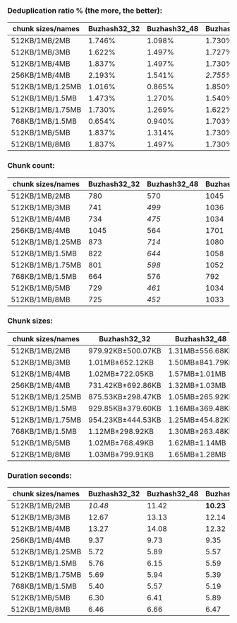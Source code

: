 ### Deduplication ratio % (the more, the better):

| chunk sizes/names | Buzhash32_32 | Buzhash32_48 | Buzhash32_64 | Buzhash32_96 | Buzhash32_128 | Buzhash32_256 | Buzhash32_512 | Buzhash32_min_chunk | Buzhash32Reg_32 | Buzhash32Reg_48 | Buzhash32Reg_64 | Buzhash32Reg_96 | Buzhash32Reg_128 | Buzhash32Reg_256 | Buzhash32Reg_512 | Buzhash32Reg_min_chunk | Buzhash64_32 | Buzhash64_48 | Buzhash64_64 | Buzhash64_96 | Buzhash64_128 | Buzhash64_256 | Buzhash64_512 | Buzhash64_min_chunk | Buzhash64Reg_32 | Buzhash64Reg_64 | Buzhash64Reg_96 | Buzhash64Reg_128 | Buzhash64Reg_256 | Buzhash64Reg_512 | Buzhash64Reg_min_chunk |
|-------------------|--------------|--------------|--------------|--------------|---------------|---------------|---------------|---------------------|-----------------|-----------------|-----------------|-----------------|------------------|------------------|------------------|------------------------|--------------|--------------|--------------|--------------|---------------|---------------|---------------|---------------------|-----------------|-----------------|-----------------|------------------|------------------|------------------|------------------------|
| 512KB/1MB/2MB     | 1.746%       | 1.098%       | 1.730%       | 1.590%       | 1.574%        | 1.799%        | 2.095%        | 1.138%              | 1.825%          | 2.096%          | 1.869%          | 2.049%          | *2.141%*         | **2.189%**       | 2.004%           | 1.534%                 | 1.374%       | 1.042%       | 2.061%       | 1.103%       | 1.009%        | 1.661%        | 1.806%        | 0.861%              | 1.951%          | 1.547%          | 1.859%          | 1.888%           | 1.925%           | *2.096%*         | 0.859%                 |
| 512KB/1MB/3MB     | 1.622%       | 1.497%       | 1.727%       | 1.650%       | 1.574%        | 1.799%        | 2.095%        | 1.138%              | 1.825%          | 2.096%          | 1.869%          | 2.049%          | *2.141%*         | **2.189%**       | 2.004%           | 1.534%                 | 1.121%       | 1.230%       | 2.057%       | 1.614%       | 0.953%        | 1.615%        | 1.949%        | 0.407%              | 1.754%          | 1.547%          | 1.955%          | 1.628%           | 1.925%           | *2.096%*         | 1.075%                 |
| 512KB/1MB/4MB     | 1.837%       | 1.497%       | 1.730%       | 1.650%       | 1.574%        | 1.799%        | 2.095%        | 1.138%              | 1.825%          | 2.096%          | 1.869%          | 2.049%          | *2.141%*         | **2.189%**       | 2.004%           | 1.334%                 | 1.133%       | 1.230%       | 2.061%       | 1.614%       | 1.009%        | 1.615%        | 1.949%        | 0.672%              | 1.754%          | 1.547%          | 1.955%          | 1.628%           | 1.925%           | *2.096%*         | 1.075%                 |
| 256KB/1MB/4MB     | 2.193%       | 1.541%       | *2.755%*     | 1.970%       | 2.134%        | 1.979%        | *2.571%*      | 0.668%              | 2.150%          | 1.671%          | 2.469%          | 2.200%          | **2.917%**       | 2.424%           | 2.269%           | 1.615%                 | 1.254%       | 1.326%       | 2.314%       | 1.950%       | 1.477%        | 2.286%        | 1.952%        | 0.788%              | 1.591%          | 2.046%          | 1.876%          | 1.891%           | 2.466%           | 2.297%           | 1.888%                 |
| 512KB/1MB/1.25MB  | 1.016%       | 0.865%       | 1.850%       | 1.460%       | 1.563%        | 1.528%        | 1.936%        | 0.217%              | 1.808%          | 1.909%          | 1.827%          | *2.050%*        | **2.280%**       | *2.202%*         | 1.951%           | 1.280%                 | 1.244%       | 0.979%       | 1.937%       | 1.297%       | 1.546%        | 1.732%        | 1.734%        | 0.767%              | 1.770%          | 1.644%          | 1.671%          | 1.666%           | 1.899%           | 1.866%           | 1.414%                 |
| 512KB/1MB/1.5MB   | 1.473%       | 1.270%       | 1.540%       | 1.238%       | 1.602%        | 1.905%        | 1.972%        | 0.966%              | *2.160%*        | 2.095%          | 1.807%          | 1.879%          | *2.141%*         | **2.189%**       | 2.041%           | 1.312%                 | 1.454%       | 1.249%       | 1.655%       | 1.278%       | 0.962%        | 1.423%        | 1.206%        | 0.280%              | 2.057%          | 1.772%          | 2.010%          | 1.649%           | 1.907%           | 2.096%           | 0.888%                 |
| 512KB/1MB/1.75MB  | 1.730%       | 1.269%       | 1.622%       | 1.248%       | 1.543%        | 1.799%        | 2.025%        | 1.138%              | 1.825%          | 2.005%          | 1.863%          | 1.798%          | *2.141%*         | *2.189%*         | 2.075%           | 1.593%                 | 1.210%       | 1.276%       | 2.061%       | 1.001%       | 1.055%        | 1.653%        | 1.538%        | 0.313%              | 1.868%          | 1.547%          | 2.010%          | 1.696%           | 1.925%           | **2.255%**       | 1.075%                 |
| 768KB/1MB/1.5MB   | 0.654%       | 0.940%       | 1.703%       | 1.138%       | 1.103%        | 1.510%        | 1.346%        | 0.288%              | *1.906%*        | **1.969%**      | 1.460%          | 1.419%          | 1.445%           | 1.405%           | *1.803%*         | 0.526%                 | 1.052%       | 0.596%       | 0.357%       | 0.731%       | 0.423%        | 1.662%        | 0.771%        | 0.402%              | 1.563%          | 1.594%          | 1.145%          | 1.481%           | 1.398%           | 1.548%           | 1.063%                 |
| 512KB/1MB/5MB     | 1.837%       | 1.314%       | 1.730%       | 1.650%       | 1.574%        | 1.799%        | 2.095%        | 1.138%              | 1.825%          | 2.096%          | 1.869%          | 2.049%          | *2.141%*         | **2.189%**       | 2.004%           | 1.334%                 | 1.133%       | 1.230%       | 2.061%       | 1.514%       | 1.009%        | 1.615%        | 1.949%        | 0.672%              | 1.754%          | 1.547%          | 1.955%          | 1.628%           | 1.925%           | *2.096%*         | 1.075%                 |
| 512KB/1MB/8MB     | 1.837%       | 1.497%       | 1.730%       | 1.650%       | 1.574%        | 1.799%        | 2.095%        | 1.138%              | 1.825%          | 2.096%          | 1.869%          | 2.049%          | *2.141%*         | **2.189%**       | 2.004%           | 1.334%                 | 1.133%       | 1.230%       | 2.061%       | 1.614%       | 1.009%        | 1.615%        | 1.949%        | 0.672%              | 1.754%          | 1.547%          | 1.955%          | 1.628%           | 1.925%           | *2.096%*         | 1.075%                 |

### Chunk count:

| chunk sizes/names | Buzhash32_32 | Buzhash32_48 | Buzhash32_64 | Buzhash32_96 | Buzhash32_128 | Buzhash32_256 | Buzhash32_512 | Buzhash32_min_chunk | Buzhash32Reg_32 | Buzhash32Reg_48 | Buzhash32Reg_64 | Buzhash32Reg_96 | Buzhash32Reg_128 | Buzhash32Reg_256 | Buzhash32Reg_512 | Buzhash32Reg_min_chunk | Buzhash64_32 | Buzhash64_48 | Buzhash64_64 | Buzhash64_96 | Buzhash64_128 | Buzhash64_256 | Buzhash64_512 | Buzhash64_min_chunk | Buzhash64Reg_32 | Buzhash64Reg_64 | Buzhash64Reg_96 | Buzhash64Reg_128 | Buzhash64Reg_256 | Buzhash64Reg_512 | Buzhash64Reg_min_chunk |
|-------------------|--------------|--------------|--------------|--------------|---------------|---------------|---------------|---------------------|-----------------|-----------------|-----------------|-----------------|------------------|------------------|------------------|------------------------|--------------|--------------|--------------|--------------|---------------|---------------|---------------|---------------------|-----------------|-----------------|-----------------|------------------|------------------|------------------|------------------------|
| 512KB/1MB/2MB     | 780          | 570          | 1045         | 660          | 921           | 891           | 847           | 571                 | 886             | 758             | 1098            | 821             | 1044             | 991              | 968              | 767                    | *549*        | **544**      | 819          | *562*        | 875           | 865           | 838           | 567                 | 731             | 961             | 742             | 995              | 983              | 965              | 766                    |
| 512KB/1MB/3MB     | 741          | *499*        | 1036         | 623          | 908           | 862           | 820           | *499*               | 870             | 718             | 1093            | 794             | 1035             | 977              | 955              | 735                    | *482*        | **465**      | 786          | *499*        | 851           | 844           | 819           | 503                 | 676             | 943             | 714             | 982              | 969              | 952              | 726                    |
| 512KB/1MB/4MB     | 734          | *475*        | 1034         | 614          | 903           | 857           | 818           | 487                 | 868             | 707             | 1092            | 792             | 1035             | 974              | 953              | 731                    | *445*        | **442**      | 776          | *475*        | 846           | 836           | 811           | 481                 | 663             | 939             | 703             | 978              | 967              | 952              | 723                    |
| 256KB/1MB/4MB     | 1045         | 564          | 1701         | 793          | 1445          | 1322          | 1245          | 564                 | 1137            | 730             | 1725            | 894             | 1544             | 1393             | 1312             | 679                    | *538*        | **525**      | 1199         | 560          | 1315          | 1276          | 1232          | *557*               | 634             | 1306            | 688             | 1417             | 1360             | 1329             | 729                    |
| 512KB/1MB/1.25MB  | 873          | *714*        | 1080         | 783          | 986           | 959           | 929           | 718                 | 985             | 901             | 1134            | 929             | 1093             | 1052             | 1034             | 896                    | **701**      | **701**      | 910          | 722          | 950           | 943           | 921           | 718                 | 877             | 1033            | 872             | 1063             | 1057             | 1041             | 888                    |
| 512KB/1MB/1.5MB   | 822          | *644*        | 1058         | 723          | 949           | 920           | 887           | 647                 | 936             | 819             | 1116            | 868             | 1061             | 1022             | 998              | 830                    | *629*        | **627**      | 867          | 650          | 908           | 905           | 885           | 647                 | 805             | 994             | 813             | 1021             | 1017             | 994              | 844                    |
| 512KB/1MB/1.75MB  | 801          | *598*        | 1052         | 686          | 934           | 904           | 859           | *598*               | 900             | 785             | 1103            | 839             | 1048             | 1004             | 978              | 799                    | *583*        | **578**      | 834          | 602          | 885           | 884           | 855           | 600                 | 757             | 976             | 774             | 1004             | 995              | 975              | 790                    |
| 768KB/1MB/1.5MB   | 664          | 576          | 792          | 624          | 731           | 711           | 697           | 581                 | 780             | 754             | 851             | 771             | 839              | 817              | 815              | 765                    | *572*        | **563**      | 686          | *573*        | 707           | 713           | 694           | 590                 | 730             | 811             | 747             | 826              | 818              | 812              | 763                    |
| 512KB/1MB/5MB     | 729          | *461*        | 1034         | 606          | 901           | 855           | 812           | 483                 | 866             | 705             | 1092            | 791             | 1035             | 974              | 953              | 730                    | *432*        | **427**      | 775          | 469          | 843           | 835           | 808           | 470                 | 662             | 938             | 702             | 977              | 967              | 951              | 721                    |
| 512KB/1MB/8MB     | 725          | *452*        | 1033         | 603          | 901           | 854           | 811           | 476                 | 866             | 701             | 1092            | 789             | 1035             | 974              | 953              | 730                    | *425*        | **417**      | 773          | 462          | 843           | 835           | 806           | 466                 | 661             | 938             | 701             | 977              | 967              | 951              | 721                    |

### Chunk sizes:

| chunk sizes/names | Buzhash32_32      | Buzhash32_48    | Buzhash32_64      | Buzhash32_96      | Buzhash32_128     | Buzhash32_256     | Buzhash32_512     | Buzhash32_min_chunk | Buzhash32Reg_32   | Buzhash32Reg_48    | Buzhash32Reg_64   | Buzhash32Reg_96   | Buzhash32Reg_128  | Buzhash32Reg_256  | Buzhash32Reg_512  | Buzhash32Reg_min_chunk | Buzhash64_32    | Buzhash64_48    | Buzhash64_64      | Buzhash64_96     | Buzhash64_128     | Buzhash64_256     | Buzhash64_512     | Buzhash64_min_chunk | Buzhash64Reg_32    | Buzhash64Reg_64   | Buzhash64Reg_96    | Buzhash64Reg_128  | Buzhash64Reg_256  | Buzhash64Reg_512  | Buzhash64Reg_min_chunk |
|-------------------|-------------------|-----------------|-------------------|-------------------|-------------------|-------------------|-------------------|---------------------|-------------------|--------------------|-------------------|-------------------|-------------------|-------------------|-------------------|------------------------|-----------------|-----------------|-------------------|------------------|-------------------|-------------------|-------------------|---------------------|--------------------|-------------------|--------------------|-------------------|-------------------|-------------------|------------------------|
| 512KB/1MB/2MB     | 979.92KB±500.07KB | 1.31MB±556.68KB | 731.42KB±320.03KB | 1.13MB±526.21KB   | 829.90KB±416.50KB | 857.84KB±453.27KB | 902.40KB±473.68KB | 1.31MB±544.83KB     | 862.68KB±377.77KB | 1008.36KB±403.75KB | 696.12KB±261.69KB | 930.98KB±379.46KB | 732.12KB±286.17KB | 771.28KB±327.81KB | 789.60KB±329.23KB | 996.53KB±396.61KB      | 1.36MB±557.11KB | 1.37MB±553.18KB | 933.26KB±497.19KB | 1.33MB±556.82KB  | 873.53KB±455.44KB | 883.63KB±467.46KB | 912.10KB±481.48KB | 1.32MB±547.64KB     | 1.02MB±419.78KB    | 795.35KB±340.88KB | 1.01MB±397.79KB    | 768.18KB±328.35KB | 777.55KB±343.39KB | 792.06KB±337.72KB | 997.83KB±413.96KB      |
| 512KB/1MB/3MB     | 1.01MB±652.12KB   | 1.50MB±841.79KB | 737.78KB±362.85KB | 1.20MB±688.48KB   | 841.78KB±479.70KB | 886.70KB±555.37KB | 932.12KB±575.08KB | 1.50MB±790.59KB     | 878.55KB±436.31KB | 1.04MB±534.19KB    | 699.30KB±281.79KB | 962.64KB±465.81KB | 738.49KB±317.56KB | 782.33KB±379.26KB | 800.35KB±371.85KB | 1.02MB±488.97KB        | 1.55MB±857.66KB | 1.61MB±872.91KB | 972.44KB±641.25KB | 1.50MB±851.68KB  | 898.16KB±553.83KB | 905.61KB±559.89KB | 933.26KB±575.67KB | 1.48MB±816.63KB     | 1.10MB±592.13KB    | 810.54KB±402.79KB | 1.05MB±504.20KB    | 778.35KB±380.00KB | 788.79KB±397.94KB | 802.87KB±381.27KB | 1.03MB±521.62KB        |
| 512KB/1MB/4MB     | 1.02MB±722.05KB   | 1.57MB±1.01MB   | 739.20KB±381.50KB | 1.22MB±776.15KB   | 846.44KB±522.00KB | 891.87KB±599.88KB | 934.40KB±616.27KB | 1.53MB±886.59KB     | 880.57KB±444.56KB | 1.06MB±592.09KB    | 699.94KB±285.57KB | 965.07KB±481.33KB | 738.49KB±317.56KB | 784.74KB±396.16KB | 802.03KB±383.44KB | 1.02MB±520.55KB        | 1.68MB±1.06MB   | 1.69MB±1.05MB   | 984.97KB±697.38KB | 1.57MB±1002.09KB | 903.47KB±586.91KB | 914.28KB±614.21KB | 942.46KB±629.21KB | 1.55MB±975.48KB     | 1.13MB±659.16KB    | 813.99KB±428.75KB | 1.06MB±564.66KB    | 781.53KB±407.89KB | 790.42KB±413.78KB | 802.87KB±392.06KB | 1.03MB±541.98KB        |
| 256KB/1MB/4MB     | 731.42KB±692.86KB | 1.32MB±1.03MB   | 449.35KB±348.84KB | 963.85KB±789.32KB | 528.95KB±478.40KB | 578.17KB±553.95KB | 613.92KB±582.78KB | 1.32MB±1003.34KB    | 672.24KB±545.97KB | 1.02MB±789.91KB    | 443.09KB±317.68KB | 854.96KB±664.11KB | 495.04KB±394.74KB | 548.70KB±458.86KB | 582.57KB±501.06KB | 1.10MB±831.60KB        | 1.39MB±1.08MB   | 1.42MB±1.08MB   | 637.48KB±656.78KB | 1.33MB±1.01MB    | 581.24KB±557.50KB | 599.01KB±575.16KB | 620.40KB±592.97KB | 1.34MB±979.28KB     | 1.18MB±929.19KB    | 585.25KB±539.86KB | 1.08MB±817.24KB    | 539.40KB±477.63KB | 562.01KB±514.40KB | 575.12KB±472.93KB | 1.02MB±763.17KB        |
| 512KB/1MB/1.25MB  | 875.53KB±298.47KB | 1.05MB±265.92KB | 707.72KB±236.65KB | 976.16KB±290.95KB | 775.19KB±282.19KB | 797.01KB±293.80KB | 822.75KB±296.05KB | 1.04MB±268.50KB     | 775.98KB±228.24KB | 848.32KB±216.87KB  | 674.02KB±192.52KB | 822.75KB±228.14KB | 699.30KB±207.91KB | 726.56KB±223.24KB | 739.20KB±219.81KB | 853.05KB±220.32KB      | 1.06MB±257.43KB | 1.06MB±258.31KB | 839.93KB±306.45KB | 1.03MB±270.03KB  | 804.56KB±299.60KB | 810.54KB±299.58KB | 829.90KB±299.73KB | 1.04MB±264.13KB     | 871.53KB±227.64KB  | 739.92KB±225.85KB | 876.53KB±218.89KB  | 719.04KB±219.88KB | 723.12KB±221.20KB | 734.23KB±219.77KB | 860.74KB±228.92KB      |
| 512KB/1MB/1.5MB   | 929.85KB±379.60KB | 1.16MB±369.48KB | 722.43KB±277.58KB | 1.03MB±383.26KB   | 805.41KB±341.49KB | 830.80KB±361.72KB | 861.71KB±371.18KB | 1.15MB±367.68KB     | 816.60KB±291.33KB | 933.26KB±301.68KB  | 684.89KB±221.53KB | 880.57KB±290.86KB | 720.39KB±249.05KB | 747.88KB±263.19KB | 765.87KB±268.41KB | 920.89KB±292.76KB      | 1.19MB±356.12KB | 1.19MB±361.61KB | 881.59KB±385.86KB | 1.15MB±371.52KB  | 841.78KB±367.88KB | 844.57KB±369.04KB | 863.66KB±377.91KB | 1.15MB±365.56KB     | 949.49KB±299.32KB  | 768.95KB±276.02KB | 940.14KB±280.82KB  | 748.62KB±270.48KB | 751.56KB±273.70KB | 768.95KB±277.87KB | 905.61KB±286.49KB      |
| 512KB/1MB/1.75MB  | 954.23KB±444.53KB | 1.25MB±454.82KB | 726.56KB±303.60KB | 1.09MB±463.71KB   | 818.35KB±384.90KB | 845.50KB±410.79KB | 889.80KB±427.59KB | 1.25MB±454.46KB     | 849.26KB±347.25KB | 973.68KB±357.84KB  | 692.96KB±248.76KB | 911.01KB±342.83KB | 729.33KB±275.29KB | 761.29KB±300.32KB | 781.53KB±303.60KB | 956.62KB±342.92KB      | 1.28MB±463.89KB | 1.29MB±461.07KB | 916.47KB±451.23KB | 1.24MB±469.65KB  | 863.66KB±417.19KB | 864.63KB±419.49KB | 893.96KB±436.66KB | 1.24MB±462.48KB     | 1009.69KB±362.12KB | 783.13KB±308.82KB | 987.51KB±338.67KB  | 761.29KB±304.85KB | 768.18KB±317.84KB | 783.93KB±316.13KB | 967.51KB±359.79KB      |
| 768KB/1MB/1.5MB   | 1.12MB±298.92KB   | 1.30MB±263.48KB | 965.07KB±237.02KB | 1.20MB±299.13KB   | 1.02MB±286.66KB   | 1.05MB±297.71KB   | 1.07MB±301.53KB   | 1.28MB±272.88KB     | 979.92KB±208.60KB | 1013.71KB±213.98KB | 898.16KB±159.87KB | 991.36KB±203.95KB | 911.01KB±170.52KB | 935.54KB±189.64KB | 937.84KB±186.42KB | 999.13KB±197.70KB      | 1.30MB±266.76KB | 1.33MB±253.76KB | 1.09MB±316.00KB   | 1.30MB±259.61KB  | 1.06MB±305.03KB   | 1.05MB±299.66KB   | 1.08MB±296.92KB   | 1.27MB±274.67KB     | 1.02MB±222.30KB    | 942.46KB±192.76KB | 1023.21KB±208.03KB | 925.35KB±178.41KB | 934.40KB±189.69KB | 941.30KB±182.19KB | 1001.75KB±203.34KB     |
| 512KB/1MB/5MB     | 1.02MB±768.49KB   | 1.62MB±1.14MB   | 739.20KB±390.18KB | 1.23MB±833.65KB   | 848.32KB±541.46KB | 893.96KB±619.17KB | 941.30KB±657.79KB | 1.55MB±957.08KB     | 882.61KB±469.00KB | 1.06MB±609.59KB    | 699.94KB±285.57KB | 966.29KB±495.55KB | 738.49KB±317.56KB | 784.74KB±396.16KB | 802.03KB±383.44KB | 1.02MB±525.29KB        | 1.73MB±1.17MB   | 1.75MB±1.19MB   | 986.24KB±715.91KB | 1.59MB±1.06MB    | 906.69KB±608.76KB | 915.37KB±626.73KB | 945.96KB±670.88KB | 1.59MB±1.04MB       | 1.13MB±671.38KB    | 814.86KB±434.15KB | 1.06MB±577.22KB    | 782.33KB±412.79KB | 790.42KB±413.78KB | 803.72KB±397.03KB | 1.04MB±558.52KB        |
| 512KB/1MB/8MB     | 1.03MB±799.91KB   | 1.65MB±1.28MB   | 739.92KB±398.67KB | 1.24MB±860.95KB   | 848.32KB±542.69KB | 895.01KB±629.66KB | 942.46KB±666.58KB | 1.57MB±1.06MB       | 882.61KB±469.00KB | 1.06MB±656.96KB    | 699.94KB±285.57KB | 968.74KB±533.63KB | 738.49KB±317.56KB | 784.74KB±396.16KB | 802.03KB±383.44KB | 1.02MB±525.29KB        | 1.76MB±1.30MB   | 1.79MB±1.33MB   | 988.79KB±734.98KB | 1.62MB±1.17MB    | 906.69KB±610.93KB | 915.37KB±626.73KB | 948.31KB±709.73KB | 1.60MB±1.08MB       | 1.13MB±687.42KB    | 814.86KB±434.15KB | 1.06MB±609.59KB    | 782.33KB±412.79KB | 790.42KB±413.78KB | 803.72KB±397.03KB | 1.04MB±558.52KB        |

### Duration seconds:

| chunk sizes/names | Buzhash32_32 | Buzhash32_48 | Buzhash32_64 | Buzhash32_96 | Buzhash32_128 | Buzhash32_256 | Buzhash32_512 | Buzhash32_min_chunk | Buzhash32Reg_32 | Buzhash32Reg_48 | Buzhash32Reg_64 | Buzhash32Reg_96 | Buzhash32Reg_128 | Buzhash32Reg_256 | Buzhash32Reg_512 | Buzhash32Reg_min_chunk | Buzhash64_32 | Buzhash64_48 | Buzhash64_64 | Buzhash64_96 | Buzhash64_128 | Buzhash64_256 | Buzhash64_512 | Buzhash64_min_chunk | Buzhash64Reg_32 | Buzhash64Reg_64 | Buzhash64Reg_96 | Buzhash64Reg_128 | Buzhash64Reg_256 | Buzhash64Reg_512 | Buzhash64Reg_min_chunk |
|-------------------|--------------|--------------|--------------|--------------|---------------|---------------|---------------|---------------------|-----------------|-----------------|-----------------|-----------------|------------------|------------------|------------------|------------------------|--------------|--------------|--------------|--------------|---------------|---------------|---------------|---------------------|-----------------|-----------------|-----------------|------------------|------------------|------------------|------------------------|
| 512KB/1MB/2MB     | *10.48*      | 11.42        | **10.23**    | 11.71        | 11.27         | 11.33         | 12.02         | 13.14               | 11.76           | 11.59           | 10.77           | 10.76           | *10.52*          | 10.90            | 11.28            | 12.20                  | 11.84        | 11.62        | 11.14        | 11.40        | 11.20         | 11.39         | 11.13         | 12.19               | 12.26           | 11.94           | 11.69           | 11.31            | 12.31            | 12.26            | 13.47                  |
| 512KB/1MB/3MB     | 12.67        | 13.13        | 12.14        | 12.91        | 12.74         | 12.91         | 12.71         | 13.27               | *11.43*         | 12.09           | 11.76           | 11.81           | 11.68            | *11.61*          | 11.90            | 12.74                  | 12.29        | 13.01        | 12.08        | 12.02        | 11.67         | 12.22         | 12.27         | 13.47               | 13.05           | 12.13           | 12.84           | 11.83            | **11.28**        | 11.69            | 12.87                  |
| 512KB/1MB/4MB     | 13.27        | 14.08        | 12.32        | 13.86        | 12.82         | 12.92         | 11.82         | 11.26               | 9.29            | 8.97            | *8.28*          | 8.38            | **7.97**         | 8.35             | 8.37             | 8.87                   | 8.63         | 8.58         | *8.23*       | 8.75         | 8.46          | 8.47          | 8.41          | 8.81                | 8.38            | 8.50            | 8.69            | 8.43             | 8.53             | 8.42             | 9.23                   |
| 256KB/1MB/4MB     | 9.37         | 9.73         | 9.35         | 9.78         | 9.51          | 9.71          | 9.49          | 10.08               | 9.23            | 9.30            | 9.04            | 9.37            | 9.24             | 9.13             | 9.19             | 9.24                   | 8.16         | 6.95         | 6.78         | 6.43         | *5.97*        | **5.96**      | *6.00*        | 6.22                | 6.09            | 6.05            | 6.15            | 6.03             | 6.11             | 6.02             | 6.63                   |
| 512KB/1MB/1.25MB  | 5.72         | 5.89         | 5.57         | 5.87         | 5.62          | 5.46          | 5.47          | 5.99                | 5.30            | 5.52            | 5.34            | 5.46            | *5.28*           | 5.39             | 5.36             | 5.89                   | 5.53         | 5.52         | **5.25**     | 5.43         | *5.27*        | 5.66          | 5.37          | 5.88                | 5.65            | 5.42            | 5.56            | 5.40             | 5.39             | 5.30             | 5.94                   |
| 512KB/1MB/1.5MB   | 5.76         | 6.15         | 5.59         | 5.93         | 5.94          | 5.76          | 5.73          | 6.30                | 6.10            | 6.62            | 6.00            | 6.35            | 6.03             | 6.13             | 6.43             | 6.78                   | 6.53         | 6.36         | 5.62         | 5.68         | 5.25          | *5.11*        | *5.11*        | 5.50                | 5.34            | **5.08**        | 5.26            | 5.20             | 5.24             | 5.21             | 5.85                   |
| 512KB/1MB/1.75MB  | 5.69         | 5.94         | 5.39         | 5.84         | 5.47          | 5.43          | 5.37          | 5.97                | 5.27            | 5.43            | *5.15*          | 5.40            | 5.19             | 5.24             | 5.29             | 5.57                   | 5.49         | 5.43         | 5.30         | 5.46         | 5.31          | 5.38          | 5.36          | 5.81                | 5.53            | 5.23            | 5.23            | 5.42             | **5.05**         | *5.11*           | 5.69                   |
| 768KB/1MB/1.5MB   | 5.40         | 5.57         | 5.19         | 5.44         | 5.76          | 5.36          | 5.34          | 5.78                | *4.89*          | 4.97            | **4.75**        | 5.00            | *4.89*           | 5.22             | 5.18             | 6.01                   | 5.86         | 5.73         | 5.66         | 5.58         | 5.38          | 5.31          | 5.28          | 5.59                | 5.19            | 5.10            | 5.09            | 4.99             | 5.11             | 5.29             | 6.01                   |
| 512KB/1MB/5MB     | 6.30         | 6.41         | 5.89         | 6.36         | 5.98          | 6.26          | 6.12          | 6.66                | 6.08            | 6.04            | 5.87            | 5.75            | **5.63**         | *5.65*           | 5.86             | 6.25                   | 6.08         | 6.06         | 6.18         | 6.31         | 5.99          | 5.88          | 5.80          | 6.19                | 5.82            | 5.97            | 5.77            | 5.75             | *5.73*           | 5.98             | 6.53                   |
| 512KB/1MB/8MB     | 6.46         | 6.66         | 6.47         | 6.54         | 6.43          | 6.46          | 6.51          | 6.95                | 6.42            | 6.47            | 6.16            | 6.20            | 6.39             | 6.39             | 6.47             | 6.44                   | 6.16         | 6.35         | 6.14         | 6.50         | 6.07          | 6.18          | **6.00**      | 6.23                | *6.06*          | *6.05*          | 6.27            | 6.29             | 6.29             | 6.43             | 6.40                   |
